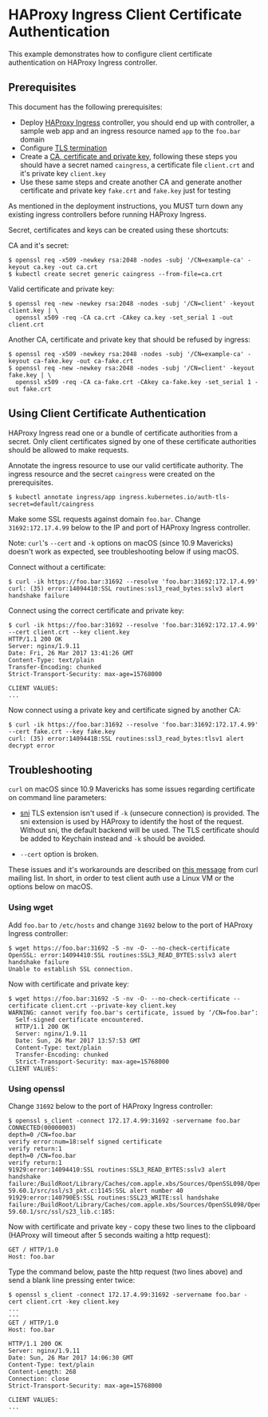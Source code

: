 # HAProxy Ingress Client Certificate Authentication

This example demonstrates how to configure client certificate
authentication on HAProxy Ingress controller.

## Prerequisites

This document has the following prerequisites:

* Deploy [HAProxy Ingress](/examples/deployment/haproxy) controller, you should
end up with controller, a sample web app and an ingress resource named `app` to
the `foo.bar` domain
* Configure [TLS termination](/examples/tls-termination/haproxy)
* Create a [CA, certificate and private key](/examples/PREREQUISITES.md#ca-authentication),
following these steps you should have a secret named `caingress`, a certificate file
`client.crt` and it's private key `client.key`
* Use these same steps and create another CA and generate another certificate and private
key `fake.crt` and `fake.key` just for testing

As mentioned in the deployment instructions, you MUST turn down any existing
ingress controllers before running HAProxy Ingress.

Secret, certificates and keys can be created using these shortcuts:

CA and it's secret:

```console
$ openssl req -x509 -newkey rsa:2048 -nodes -subj '/CN=example-ca' -keyout ca.key -out ca.crt
$ kubectl create secret generic caingress --from-file=ca.crt
```

Valid certificate and private key:

```console
$ openssl req -new -newkey rsa:2048 -nodes -subj '/CN=client' -keyout client.key | \
  openssl x509 -req -CA ca.crt -CAkey ca.key -set_serial 1 -out client.crt
```

Another CA, certificate and private key that should be refused by ingress:

```console
$ openssl req -x509 -newkey rsa:2048 -nodes -subj '/CN=example-ca' -keyout ca-fake.key -out ca-fake.crt
$ openssl req -new -newkey rsa:2048 -nodes -subj '/CN=client' -keyout fake.key | \
  openssl x509 -req -CA ca-fake.crt -CAkey ca-fake.key -set_serial 1 -out fake.crt
```

## Using Client Certificate Authentication

HAProxy Ingress read one or a bundle of certificate authorities from a secret.
Only client certificates signed by one of these certificate authorities should be
allowed to make requests.

Annotate the ingress resource to use our valid certificate authority. The ingress resource and the
secret `caingress` were created on the prerequisites.

```console
$ kubectl annotate ingress/app ingress.kubernetes.io/auth-tls-secret=default/caingress
```

Make some SSL requests against domain `foo.bar`. Change `31692:172.17.4.99` below to the IP and
port of HAProxy Ingress controller.

Note: `curl`'s `--cert` and `-k` options on macOS (since 10.9 Mavericks) doesn't work as
expected, see troubleshooting below if using macOS.

Connect without a certificate:

```console
$ curl -ik https://foo.bar:31692 --resolve 'foo.bar:31692:172.17.4.99'
curl: (35) error:14094410:SSL routines:ssl3_read_bytes:sslv3 alert handshake failure
```

Connect using the correct certificate and private key:

```console
$ curl -ik https://foo.bar:31692 --resolve 'foo.bar:31692:172.17.4.99' --cert client.crt --key client.key
HTTP/1.1 200 OK
Server: nginx/1.9.11
Date: Fri, 26 Mar 2017 13:41:26 GMT
Content-Type: text/plain
Transfer-Encoding: chunked
Strict-Transport-Security: max-age=15768000

CLIENT VALUES:
...
```

Now connect using a private key and certificate signed by another CA:

```console
$ curl -ik https://foo.bar:31692 --resolve 'foo.bar:31692:172.17.4.99' --cert fake.crt --key fake.key
curl: (35) error:1409441B:SSL routines:ssl3_read_bytes:tlsv1 alert decrypt error
```

## Troubleshooting

`curl` on macOS since 10.9 Mavericks has some issues regarding certificate on command line
parameters:

* [sni](https://en.wikipedia.org/wiki/Server_Name_Indication) TLS extension isn't used
if `-k` (unsecure connection) is provided. The sni extension is used by HAProxy to identify
the host of the request. Without sni, the default backend will be used. The TLS
certificate should be added to Keychain instead and `-k` should be avoided.

* `--cert` option is broken.

These issues and it's workarounds are described on
[this message](https://curl.haxx.se/mail/archive-2013-10/0036.html) from curl mailing list.
In short, in order to test client auth use a Linux VM or the options below on macOS.

### Using wget

Add `foo.bar` to `/etc/hosts` and change `31692` below to the
port of HAProxy Ingress controller:

```console
$ wget https://foo.bar:31692 -S -nv -O- --no-check-certificate                                        
OpenSSL: error:14094410:SSL routines:SSL3_READ_BYTES:sslv3 alert handshake failure
Unable to establish SSL connection.
```

Now with certificate and private key:

```console
$ wget https://foo.bar:31692 -S -nv -O- --no-check-certificate --certificate client.crt --private-key client.key
WARNING: cannot verify foo.bar's certificate, issued by ‘/CN=foo.bar’:
  Self-signed certificate encountered.
  HTTP/1.1 200 OK
  Server: nginx/1.9.11
  Date: Sun, 26 Mar 2017 13:57:53 GMT
  Content-Type: text/plain
  Transfer-Encoding: chunked
  Strict-Transport-Security: max-age=15768000
CLIENT VALUES:
```

### Using openssl

Change `31692` below to the port of HAProxy Ingress controller:

```console
$ openssl s_client -connect 172.17.4.99:31692 -servername foo.bar                             
CONNECTED(00000003)
depth=0 /CN=foo.bar
verify error:num=18:self signed certificate
verify return:1
depth=0 /CN=foo.bar
verify return:1
91929:error:14094410:SSL routines:SSL3_READ_BYTES:sslv3 alert handshake failure:/BuildRoot/Library/Caches/com.apple.xbs/Sources/OpenSSL098/OpenSSL098-59.60.1/src/ssl/s3_pkt.c:1145:SSL alert number 40
91929:error:140790E5:SSL routines:SSL23_WRITE:ssl handshake failure:/BuildRoot/Library/Caches/com.apple.xbs/Sources/OpenSSL098/OpenSSL098-59.60.1/src/ssl/s23_lib.c:185:
```

Now with certificate and private key - copy these two lines to the clipboard
(HAProxy will timeout after 5 seconds waiting a http request):

```
GET / HTTP/1.0
Host: foo.bar
```

Type the command below, paste the http request (two lines above) and send a blank line
pressing enter twice:

```console
$ openssl s_client -connect 172.17.4.99:31692 -servername foo.bar -cert client.crt -key client.key
...
---
GET / HTTP/1.0
Host: foo.bar

HTTP/1.1 200 OK
Server: nginx/1.9.11
Date: Sun, 26 Mar 2017 14:06:30 GMT
Content-Type: text/plain
Content-Length: 268
Connection: close
Strict-Transport-Security: max-age=15768000

CLIENT VALUES:
...
```
